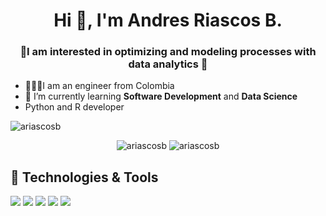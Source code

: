 <h1 align="center">Hi 👋, I'm Andres Riascos B.</h1>
<h3 align="center">&#129470;I am interested in optimizing and modeling processes with data analytics &#129302; </h3>

- &#128104;&#127995;&#8205;&#128300;I am an engineer from Colombia
- &#129504; I’m currently learning **Software Development** and **Data Science**
- Python and R developer

<p align="left"> <img src="https://komarev.com/ghpvc/?username=ariascosb&style=flat-square" alt="ariascosb" /> </p>


 <p align="center"> 
    <img src="https://github-readme-stats.vercel.app/api?username=ariascosb&show_icons=true&hide=contribs&theme=nord" alt="ariascosb" /> 
    <img src="https://github-readme-stats.anuraghazra1.vercel.app/api/top-langs/?username=ariascosb&layout=compact&theme=nord" alt="ariascosb" />
 </p>

## 🔧 Technologies & Tools

![](https://img.shields.io/badge/Code-Python-informational?style=flat&logo=python&logoColor=white&color=green)
![](https://img.shields.io/badge/Code-R-informational?style=flat&logo=R&logoColor=white&color=blue)
![](https://img.shields.io/badge/Shell-Bash-informational?style=flat&logo=gnu-bash&logoColor=white&color=inactive)
![](https://img.shields.io/badge/Tools-Docker-informational?style=flat&logo=docker&logoColor=white&color=blue)
![](https://img.shields.io/badge/OS-Linux-informational?style=flat&logo=linux&logoColor=white&color=white)
<!-- ![](https://img.shields.io/badge/Code-Tensorflow-informational?style=flat&logo=tensorflow&logoColor=white&color=important) -->
<!-- ![](https://img.shields.io/badge/Code-Django-informational?style=flat&logo=django&logoColor=white&color=green) -->
<!-- ![](https://img.shields.io/badge/OS-MacOS-informational?style=flat&logo=apple&logoColor=white&color=white) -->
<!-- ![](https://img.shields.io/badge/Editor-IntelliJ_IDEA-informational?style=flat&logo=intellij-idea&logoColor=white&color=purple) -->
<!-- ![](https://img.shields.io/badge/Code-JavaScript-informational?style=flat&logo=javascript&logoColor=white&color=yellow) -->
<!-- ![](https://img.shields.io/badge/Code-React-informational?style=flat&logo=react&logoColor=white&color=blue) -->
<!-- ![](https://img.shields.io/badge/Tools-PostgreSQL-informational?style=flat&logo=postgresql&logoColor=white&color=informational) -->
<!-- ![](https://img.shields.io/badge/Tools-Kubernetes-informational?style=flat&logo=kubernetes&logoColor=white&color=blue) -->
